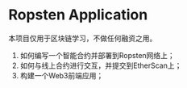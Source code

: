 # Ropsten Application

本项目仅用于区块链学习，不做任何融资之用。

1. 如何编写一个智能合约并部署到Ropsten网络上；
2. 如何与线上合约进行交互，并提交到EtherScan上；
3. 构建一个Web3前端应用；